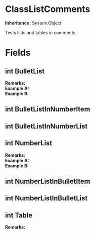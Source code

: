 # ClassListComments

**Inheritance:** System.Object  
  
Tests lists and tables in comments.

# Fields

## int BulletList

**Remarks:**  
**Example A:**  
**Example B:**  

## int BulletListInNumberItem

## int BulletListInNumberList

## int NumberList

**Remarks:**  
**Example A:**  
**Example B:**  

## int NumberListInBulletItem

## int NumberListInBulletList

## int Table

**Remarks:**  


